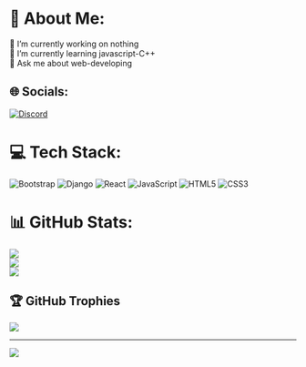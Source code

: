 # 💫 About Me:
🔭 I’m currently working on nothing<br>🌱 I’m currently learning javascript-C++<br>💬 Ask me about  web-developing<br>


## 🌐 Socials:
[![Discord](https://img.shields.io/badge/Discord-%237289DA.svg?logo=discord&logoColor=white)](htttps://discord.gg/Helixo29#1443) 

# 💻 Tech Stack:
![Bootstrap](https://img.shields.io/badge/bootstrap-%23563D7C.svg?style=for-the-badge&logo=bootstrap&logoColor=white) ![Django](https://img.shields.io/badge/django-%23092E20.svg?style=for-the-badge&logo=django&logoColor=white) ![React](https://img.shields.io/badge/react-%2320232a.svg?style=for-the-badge&logo=react&logoColor=%2361DAFB) ![JavaScript](https://img.shields.io/badge/javascript-%23323330.svg?style=for-the-badge&logo=javascript&logoColor=%23F7DF1E) ![HTML5](https://img.shields.io/badge/html5-%23E34F26.svg?style=for-the-badge&logo=html5&logoColor=white) ![CSS3](https://img.shields.io/badge/css3-%231572B6.svg?style=for-the-badge&logo=css3&logoColor=white)
# 📊 GitHub Stats:
![](https://github-readme-stats.vercel.app/api?username=Helixo29&theme=dark&hide_border=false&include_all_commits=false&count_private=false)<br/>
![](https://github-readme-streak-stats.herokuapp.com/?user=Helixo29&theme=dark&hide_border=false)<br/>
![](https://github-readme-stats.vercel.app/api/top-langs/?username=Helixo29&theme=dark&hide_border=false&include_all_commits=false&count_private=false&layout=compact)

## 🏆 GitHub Trophies
![](https://github-profile-trophy.vercel.app/?username=Helixo29&theme=radical&no-frame=false&no-bg=true&margin-w=4)

---
[![](https://visitcount.itsvg.in/api?id=Helixo29&icon=0&color=0)](https://visitcount.itsvg.in)
